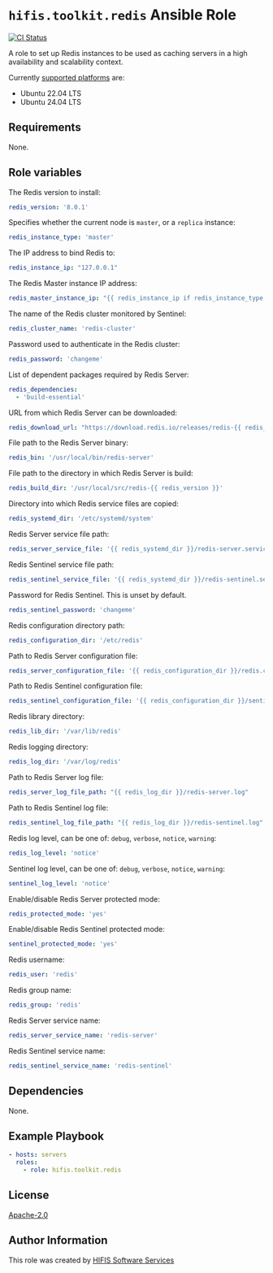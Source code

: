 <!--
SPDX-FileCopyrightText: Helmholtz Centre for Environmental Research (UFZ)
SPDX-FileCopyrightText: Helmholtz-Zentrum Dresden-Rossendorf (HZDR)

SPDX-License-Identifier: Apache-2.0
-->

# `hifis.toolkit.redis` Ansible Role

[![CI Status](https://github.com/hifis-net/ansible-collection-toolkit/actions/workflows/redis.yml/badge.svg)](https://github.com/hifis-net/ansible-collection-toolkit/actions/workflows/redis.yml)

A role to set up Redis instances to be used as caching servers in a high
availability and scalability context.

Currently [supported platforms](meta/main.yml) are:

- Ubuntu 22.04 LTS
- Ubuntu 24.04 LTS

## Requirements

None.

## Role variables

The Redis version to install:

```yaml
redis_version: '8.0.1'
```

Specifies whether the current node is `master`, or a `replica` instance:

```yaml
redis_instance_type: 'master'
```

The IP address to bind Redis to:

```yaml
redis_instance_ip: "127.0.0.1"
```

The Redis Master instance IP address:

```yaml
redis_master_instance_ip: "{{ redis_instance_ip if redis_instance_type == 'master' else None }}"
```

The name of the Redis cluster monitored by Sentinel:

```yaml
redis_cluster_name: 'redis-cluster'
```

Password used to authenticate in the Redis cluster:

```yaml
redis_password: 'changeme'
```

List of dependent packages required by Redis Server:

```yaml
redis_dependencies:
  - 'build-essential'
```

URL from which Redis Server can be downloaded:

```yaml
redis_download_url: "https://download.redis.io/releases/redis-{{ redis_version }}.tar.gz"
```

File path to the Redis Server binary:

```yaml
redis_bin: '/usr/local/bin/redis-server'
```

File path to the directory in which Redis Server is build:

```yaml
redis_build_dir: '/usr/local/src/redis-{{ redis_version }}'
```

Directory into which Redis service files are copied:

```yaml
redis_systemd_dir: '/etc/systemd/system'
```

Redis Server service file path:

```yaml
redis_server_service_file: '{{ redis_systemd_dir }}/redis-server.service'
```

Redis Sentinel service file path:

```yaml
redis_sentinel_service_file: '{{ redis_systemd_dir }}/redis-sentinel.service'
```

Password for Redis Sentinel. This is unset by default.

```yaml
redis_sentinel_password: 'changeme'
```

Redis configuration directory path:

```yaml
redis_configuration_dir: '/etc/redis'
```

Path to Redis Server configuration file:

```yaml
redis_server_configuration_file: '{{ redis_configuration_dir }}/redis.conf'
```

Path to Redis Sentinel configuration file:

```yaml
redis_sentinel_configuration_file: '{{ redis_configuration_dir }}/sentinel.conf'
```

Redis library directory:

```yaml
redis_lib_dir: '/var/lib/redis'
```

Redis logging directory:

```yaml
redis_log_dir: '/var/log/redis'
```

Path to Redis Server log file:

```yaml
redis_server_log_file_path: "{{ redis_log_dir }}/redis-server.log"
```

Path to Redis Sentinel log file:

```yaml
redis_sentinel_log_file_path: "{{ redis_log_dir }}/redis-sentinel.log"
```

Redis log level, can be one of: `debug`, `verbose`, `notice`, `warning`:

```yaml
redis_log_level: 'notice'
```

Sentinel log level, can be one of: `debug`, `verbose`, `notice`, `warning`:

```yaml
sentinel_log_level: 'notice'
```

Enable/disable Redis Server protected mode:

```yaml
redis_protected_mode: 'yes'
```

Enable/disable Redis Sentinel protected mode:

```yaml
sentinel_protected_mode: 'yes'
```

Redis username:

```yaml
redis_user: 'redis'
```

Redis group name:

```yaml
redis_group: 'redis'
```

Redis Server service name:

```yaml
redis_server_service_name: 'redis-server'
```

Redis Sentinel service name:

```yaml
redis_sentinel_service_name: 'redis-sentinel'

```

## Dependencies

None.

## Example Playbook

```yaml
- hosts: servers
  roles:
    - role: hifis.toolkit.redis
```

## License

[Apache-2.0](LICENSES/Apache-2.0.txt)

## Author Information

This role was created by [HIFIS Software Services](https://hifis.net)
